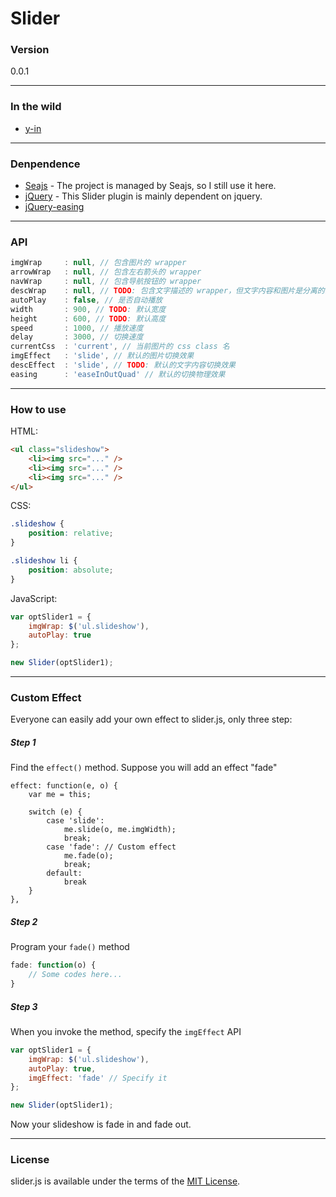 Slider
======

### Version
0.0.1

---

### In the wild
- [y-in](http://www.y-in.com)

---

### Denpendence
- [Seajs](seajs.org/) - The project is managed by Seajs, so I still use it here.
- [jQuery](jquery.com/) - This Slider plugin is mainly dependent on jquery.
- [jQuery-easing](https://github.com/gdsmith/jquery.easing)

---

### API
```Javascript
imgWrap     : null, // 包含图片的 wrapper
arrowWrap   : null, // 包含左右箭头的 wrapper
navWrap     : null, // 包含导航按钮的 wrapper
descWrap    : null, // TODO: 包含文字描述的 wrapper，但文字内容和图片是分离的时候，可以使用
autoPlay    : false, // 是否自动播放
width       : 900, // TODO: 默认宽度
height      : 600, // TODO: 默认高度
speed       : 1000, // 播放速度
delay       : 3000, // 切换速度
currentCss  : 'current', // 当前图片的 css class 名
imgEffect   : 'slide', // 默认的图片切换效果
descEffect  : 'slide', // TODO: 默认的文字内容切换效果
easing      : 'easeInOutQuad' // 默认的切换物理效果
```

---

### How to use
HTML:

```HTML
<ul class="slideshow">
    <li><img src="..." />
    <li><img src="..." />
    <li><img src="..." />
</ul>
```

CSS:
```CSS
.slideshow {
    position: relative;
}

.slideshow li {
    position: absolute;
}
```

JavaScript:
```Javascript
var optSlider1 = {
	imgWrap: $('ul.slideshow'),
	autoPlay: true
};

new Slider(optSlider1);
```

---

### Custom Effect
Everyone can easily add your own effect to slider.js, only three step:

##### Step 1
Find the `effect()` method. Suppose you will add an effect "fade"
```Jacascript
effect: function(e, o) {
    var me = this;

    switch (e) {
        case 'slide':
            me.slide(o, me.imgWidth);
            break;
        case 'fade': // Custom effect
            me.fade(o);
            break;
        default:
            break
    }
},
```

##### Step 2
Program your `fade()` method
```Javascript
fade: function(o) {
    // Some codes here...
}
```

##### Step 3
When you invoke the method, specify the `imgEffect` API
```Javascript
var optSlider1 = {
	imgWrap: $('ul.slideshow'),
	autoPlay: true,
	imgEffect: 'fade' // Specify it
};

new Slider(optSlider1);
```

Now your slideshow is fade in and fade out.

---

### License
slider.js is available under the terms of the [MIT License](https://github.com/fengzifz/slider/blob/master/LICENSE).